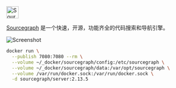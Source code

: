<img alt="Sourcegraph" src="https://camo.githubusercontent.com/fda96ddd0983e308db3ce7dec5cf879bcbdfe0a2/68747470733a2f2f73746f726167652e676f6f676c65617069732e636f6d2f736f7572636567726170682d6173736574732f736f7572636567726170682d6c6f676f2e706e67" height="32px" />

[Sourcegraph](https://about.sourcegraph.com/) 是一个快速，开源，功能齐全的代码搜索和导航引擎。

![Screenshot](https://user-images.githubusercontent.com/1646931/46309383-09ba9800-c571-11e8-8ee4-1a2ec32072f2.png)


```bash
docker run \
  --publish 7080:7080 --rm \
  --volume ~/_docker/sourcegraph/config:/etc/sourcegraph \
  --volume ~/_docker/sourcegraph/data:/var/opt/sourcegraph \
  --volume /var/run/docker.sock:/var/run/docker.sock \
  -d sourcegraph/server:2.13.5
```
